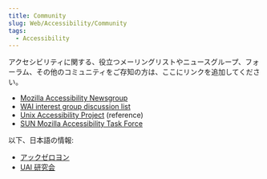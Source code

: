 ```yaml
---
title: Community
slug: Web/Accessibility/Community
tags:
  - Accessibility
---
```

アクセシビリティに関する、役立つメーリングリストやニュースグループ、フォーラム、その他のコミュニティをご存知の方は、ここにリンクを追加してください。

- [Mozilla Accessibility Newsgroup](news://news.mozilla.org/netscape.public.mozilla.accessibility)
- [WAI interest group discussion list](http://www.w3.org/WAI/IG/)
- [Unix Accessibility Project](http://www.mozilla.org/projects/ui/accessibility/unix) (reference)
- [SUN Mozilla Accessibility Task Force](http://www.mozilla.org/access/resources)

以下、日本語の情報:

- [アックゼロヨン](http://www.acc04.jp/)
- [UAI 研究会](http://www.comm.twcu.ac.jp/~nabe/UAI/)
